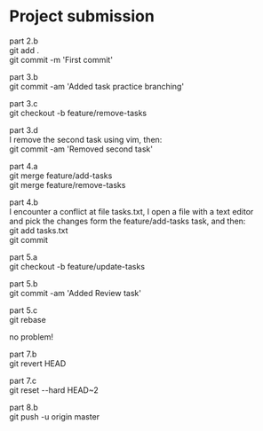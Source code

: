 # Project submission

part 2.b\
  git add .\
  git commit -m 'First commit'

part 3.b\
  git commit -am 'Added task practice branching'

part 3.c\
  git checkout -b feature/remove-tasks

part 3.d\
  I remove the second task using vim, then:\
    git commit -am 'Removed second task'

part 4.a\
  git merge feature/add-tasks\
  git merge feature/remove-tasks

part 4.b\
  I encounter a conflict at file tasks.txt, I open a file with a text editor\
  and pick the changes form the feature/add-tasks task, and then:\
    git add tasks.txt\
    git commit

part 5.a\
  git checkout -b feature/update-tasks

part 5.b\
  git commit -am 'Added Review task'

part 5.c\
  git rebase

  no problem!

part 7.b\
  git revert HEAD

part 7.c\
  git reset --hard HEAD~2

part 8.b\
  git push -u origin master

